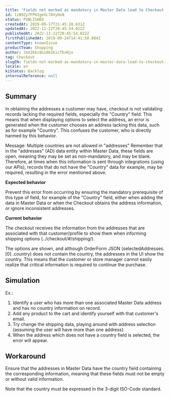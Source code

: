 ```yaml
---
title: 'Fields not marked as mandatory in Master Data lead to Checkout error'
id: 1iB9Zy7FPH2ge6L7AVyHxN
status: PUBLISHED
createdAt: 2019-09-17T21:45:28.631Z
updatedAt: 2022-12-22T20:45:54.022Z
publishedAt: 2022-12-22T20:45:54.022Z
firstPublishedAt: 2019-09-24T14:41:50.884Z
contentType: knownIssue
productTeam: Shopping
author: 2mXZkbi0oi061KicTExNjo
tag: Checkout
slugEN: fields-not-marked-as-mandatory-in-master-data-lead-to-checkout-error
locale: en
kiStatus: Backlog
internalReference: null
---
```


## Summary

In obtaining the addresses a customer may have, checkout is not validating records lacking the required fields, especially the "Country" field. This means that when displaying options to select the address, an error is generated when the customer chooses an address lacking this data, such as for example "Country". This confuses the customer, who is directly harmed by this behavior.

Message: Multiple countries are not allowed in "addresses"
Remember that in the "addresses" (AD) data entity within Master Data, these fields are open, meaning they may be set as non-mandatory, and may be blank. Therefore, at times when this information is sent through integrations (using our APIs), records that do not have the "Country" data for example, may be required, resulting in the error mentioned above.

__Expected behavior__

Prevent this error from occurring by ensuring the mandatory prerequisite of this type of field, for example of the "Country" field, either when adding the data in Master Data or when the Checkout obtains the address information, or ignore inconsistent addresses.

__Current behavior__

The checkout receives the information from the addresses that are associated with that customer/profile to show them when informing shipping options (../checkout/#/shipping/).

The options are shown, and although OrderForm JSON (selectedAddresses. [0] .country) does not contain the country, the addresses in the UI show the country. This means that the customer or store manager cannot easily realize that critical information is required to continue the purchase.

## Simulation

Ex.:
1. Identify a user who has more than one associated Master Data address and has no country information on record.
2. Add any product to the cart and identify yourself with that customer's email.
3. Try change the shipping data, playing around with address selection (assuming the user will have more than one address).
4. When the address which does not have a country field is selected, the error will appear.


## Workaround

Ensure that the addresses in Master Data have the country field containing the corresponding information, meaning that these fields must not be empty or without valid information.

Note that the country must be expressed in the 3-digit ISO-Code standard.

